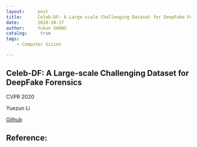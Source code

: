```yaml
---
layout:     post
title:      Celeb-DF: A Large-scale Challenging Dataset for DeepFake Forensics
date:       2020-10-17
author:     Yukun SHANG
catalog: 	 true
tags:
    - Computer Vision

---
```




## Celeb-DF: A Large-scale Challenging Dataset for DeepFake Forensics

CVPR 2020

Yuezun Li

[Github](https://github.com/yuezunli/celeb-deepfakeforensics)





## Reference:

